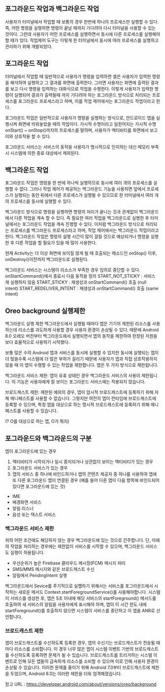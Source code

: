 ## 포그라운드 작업과 백그라운드 작업

사용자가 터미널에서 작업할 때 보통의 경우 한번에 하나의 프로세스만 실행할 수 있다. 즉, 어떤 명령을 실행하면 명령이 끝날 때까지 기다려야 다시 터미널을 사용할 수 있는 것이다. 그런데 사용자가 어떤 프로세스를 실행하면서 동시에 다른 프로세스를 실행해야 할 때가 있다. 작업제어 도구는 이렇게 한 터미널에서 동시에 여러 프로세스를 실행하고 관리하기 위해 개발되었다.

## 포그라운드 작업

터미널에서 작업할 때 일반적으로 사용자가 명령을 입력하면 셸은 사용자가 입력한 명령을 해석하여 실행하고 그 결과를 화면에 출력한다. 그러면 사용자는 화면에 출력된 결과를 보고 다시 명령을 입력하는 대화식으로 작업을 수행한다. 이렇게 사용자가 입력한 명령이 실행되어 결과가 출력될때 까지 기다려야 하는 포그라운드 방식으로 처리되는 프로세스를 포그라운드 프로세스라고 하며, 이를 작업 제어에서는 포그라운드 작업이라고 한다.

포그라운드 작업은 일반적으로 사용자가 명령을 실행하는 방식으로, 안드로이드 앱을 실행시켜 화면에 띄워놓았을 때의 작업이다. 가시적 수명이라고 일컫어지는 가시적 수명 onStart() ~ onStop()까지의 프로세스를 말하며, 사용자가 액티비티를 화면에서 보고 이와 상호작용 할 수 있다.

포그라운드 서비스는 서비스의 동작을 사용자가 명시적으로 인지하는 대신 메모리 부족시 시스템에 의한 종료 대상에서 제외된다.


## 백그라운드 작업

포그라운드 작업은 명령을 한 번에 하나씩 실행하므로 동시에 여러 개의 프로세스를 실행할 수 없다. 그러나 작업 제어가 제공하는 백그라운드 기능을 사용하면 앞에서 프로세스가 실행되는 동안 뒤에서 다른 프로세스가 실행될 수 있으므로 한 터미널에서 여러 개의 프로세스를 동시에 실행할 수 있다.

백그라운드 방식으로 명령을 실행하면 명령의 처리가 끝나는 것과 관계없이 백그라운드에서 다른 작업을 계속 할 수 있다. 즉 필요한 여러 작업을 백그라운드로 실행한 후 터미널에서는 포그라운드 작업을 계속 진행할 수 있다. 이처럼 백그라운드 방식으로 처리되는 프로세스를 백그라운드 프로세스라고 하며, 작업 제어에서는 백그라운드 작업이라고 한다. 백그라운드 작업은 명령의 실행 시간이 많이 걸릴 것으로 예상되거나 명령을 실행한 후 다른 작업을 할 필요가 있을 때 많이 사용한다.

현재 Activity는 더 이상 화면에 보이질 않게 될 때 호출되는 메소드인 onStop() 이후, onDestroy()이전까지 백그라운드로 실행된다.

백그라운드 서비스는 시스템이 리소스가 부족한 경우 임의로 중단할 수 있다.
onStartCommand()에서 종료시 다음 동작을 정의
START_NOT_STICKY : 서비스 재 실행하지 않음
START_STICKY : 재생성과 onStartCommand() 호출 (null intent)
START_REDELIVER_INTENT : 재생성과 onStartCommand() 호출 (same intent)

## Oreo background 실행제한
백그라운드 실행 제한
백그라운드에서 실행될 때마다 앱은 기기의 제한된 리소스를 사용하는데 리소스를 과도하게 사용할 경우 사용자 환경이 손상될 수 있다. 때문에 Android 8.0 오레오 버전부터 백그라운드에서 실행되면서 앱의 동작을 제한하여 한정된 저원을 보다 효율적으로 사용하기 시작했다.

보통 많은 수의 Android 앱과 서비스를 동시에 실행할 수 있지만 동시에 실행되는 앱이 더 많을수록 시스템에 더 많은 부하가 걸리기 때문에 사용자가 앱과 직접 상호작용하지 않을 때 이 앱이 수행할 수 있는 작업을 제한합니다. 앱은 두 가지 방식으로 제한됩니다.

백그라운드 서비스 제한: 앱이 유휴 상태인 경우 백그라운드 서비스의 사용이 제한됩니다. 이 기능은 사용자에게 잘 보이는 포그라운드 서비스에는 적용되지 않습니다.

브로드캐스트 제한: 제한된 예외의 경우, 앱이 암시적 브로드캐스트에 등록하기 위해 자체 매니페스트를 사용할 수 없습니다. 그렇지만 여전히 앱이 런타임에 브로드캐스트에 등록할 수 있으며, 특정 앱을 대상으로 하는 명시적 브로드캐스트에 등록하기 위해 매니페스트를 사용할 수 있습니다.

(? O를 대상으로 하는 앱, O가 뭐지)

## 포그라운드와 백그라운드의 구분
 앱이 포그라운드에 있는 경우
1. 액티비티가 시작되거나 일시 중지되거나 상관없이 보이는 액티비티가 있는 경우
2. 포그라운드 서비스가 있는 경우
3. 앱의 서비스 중 하나에 바인드하거나 앱의 콘텐츠 제공자 중 하나를 사용하여 앱에 또 다른 포그라운드 앱이 연결된 경우
(예를 들어 다른 앱이 다음 항목에 바인드되어 있다면 포그라운드에 있는 것)
 - IME
 - 배경화면 서비스
 - 알림 리스너
 - 음성 또는 텍스트 서비스

### 백그라운드 서비스 제한

위의 어떤 조건에도 해당하지 않는 경우 백그라운드에 있는 것으로 간주합니다.
단, 아래의 작업을 처리하는 경우에는 제한없이 서비스를 시작할 수 있으며, 백그라운드 서비스도 실행이 허용됩니다.

- 우선순위가 높은 Firebase 클라우드 메시징(FCM) 메시지 처리
- SMS/MMS 메시지와 같은 브로드캐스트 수신
- 알림에서 PendingIntent 실행

백그라운드에서 Sevice를 주기적으로 실핼하기 위해서는 서비스를 포그라운드에서 시작하는 새로운 메서드 Context.startForegroundService()를 사용해야합니다. 시스템이 서비스를 생성한 후, 앱은 5초 이내에 해당 서비스의 startForeground() 메서드를 호출하여 새 서비스의 알림을 사용자에게 표시해야 하며, 앱이 이 시간 한도 내에 startForeground()를 호출하지 않으면 시스템이 서비스를 중단하고 이 앱을 ANR로 선언합니다.

### 브로드캐스트 제한
앱이 브로드캐스트를 수신하도록 등록한 경우, 앱의 수신기는 브로드캐스트가 전송될 때마다 리소스를 소비합니다. 이 경우 너무 많은 앱이 시스템 이벤트 기반의 브로드캐스트를 수신하도록 등록하면 문제가 될 수 있습니다. 브로드캐스트를 트리거하는 시스템 이벤트로 인해 모든 앱들이 급속하게 리소스를 소비할 수 있으며 이로 인해 사용자 환경이 손상될 수 있습니다. 이러한 문제를 줄이기 위해 Android 7.0부터 브로드캐스트에 제한을 두었으며, Android 8.0는 이러한 제한을 더욱 엄격해졌습니다.

참고 URL : https://developer.android.com/about/versions/oreo/background
